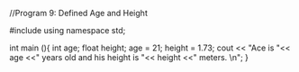 //Program 9: Defined Age and Height

#include <iostream>
using namespace std;

int main (){ 
  int age;
  float height;
  age = 21;
  height = 1.73;
  cout << "Ace is "<< age <<" years old and his height is "<< height <<" meters. \n";
}  
